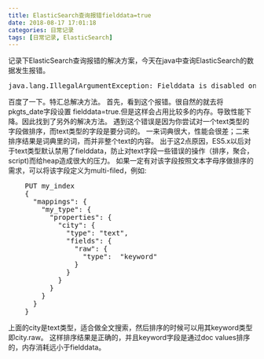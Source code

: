 ```yaml
---
title: ElasticSearch查询报错fielddata=true
date: 2018-08-17 17:01:18
categories: 日常记录
tags: [日常记录, ElasticSearch]
---
```


记录下ElasticSearch查询报错的解决方案，今天在java中查询ElasticSearch的数据发生报错。

<!-- more -->
<pre>
java.lang.IllegalArgumentException: Fielddata is disabled on text fields by default. Set fielddata=true on [pkgts_date] in order to load fielddata in memory by uninverting the inverted index. Note that this can however use significant memory.
</pre>

百度了一下。特汇总解决方法。
首先，看到这个报错。很自然的就去将pkgts_date字段设置  fielddata=true.但是这样会占用比较多的内存。导致性能下降。因此找到了另外的解决方法。
遇到这个错误是因为你尝试对一个text类型的字段做排序，而text类型的字段是要分词的。 一来词典很大，性能会很差；二来排序结果是词典里的词，而并非整个text的内容。 出于这2点原因，ES5.x以后对于text类型默认禁用了fielddata，防止对text字段一些错误的操作（排序，聚合，script)而给heap造成很大的压力。
如果一定有对该字段按照文本字母序做排序的需求，可以将该字段定义为multi-filed，例如:
<pre>
    PUT my_index
    {
      "mappings": {
        "my_type": {
          "properties": {
            "city": {
              "type": "text",
              "fields": {
                "raw": { 
                  "type":  "keyword"
                }
              }
            }
          }
        }
      }
    }
</pre>

上面的city是text类型，适合做全文搜索，然后排序的时候可以用其keyword类型即city.raw。  这样排序结果是正确的，并且keyword字段是通过doc values排序的，内存消耗远小于fielddata。
